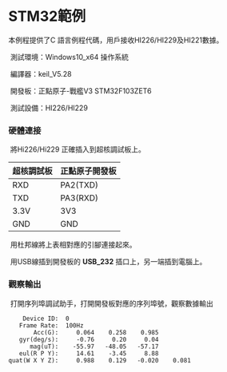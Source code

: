 # STM32範例

本例程提供了C 語言例程代碼，用戶接收HI226/HI229及HI221數據。

​	測試環境：Windows10_x64 操作系統

​	編譯器：keil_V5.28

​	開發板：正點原子-戰艦V3 STM32F103ZET6

​	測試設備：HI226/HI229

### 硬體連接

​	將Hi226/Hi229 正確插入到超核調試板上。

| 超核調試板 | 正點原子開發板 |
| ---------- | -------------- |
| RXD        | PA2(TXD)       |
| TXD        | PA3(RXD)       |
| 3.3V       | 3V3            |
| GND        | GND            |

​	用杜邦線將上表相對應的引腳連接起來。

​	用USB線插到開發板的 __USB_232__ 插口上，另一端插到電腦上。

### 觀察輸出

​	打開序列埠調試助手，打開開發板對應的序列埠號，觀察數據輸出

```
    Device ID:  0       
   Frame Rate:  100Hz
       Acc(G):	   0.064    0.258    0.985
   gyr(deg/s):	   -0.76     0.20     0.04
      mag(uT):	  -55.97   -48.05   -57.17
   eul(R P Y):     14.61    -3.45     8.88
quat(W X Y Z):     0.988    0.129   -0.020    0.081
```

